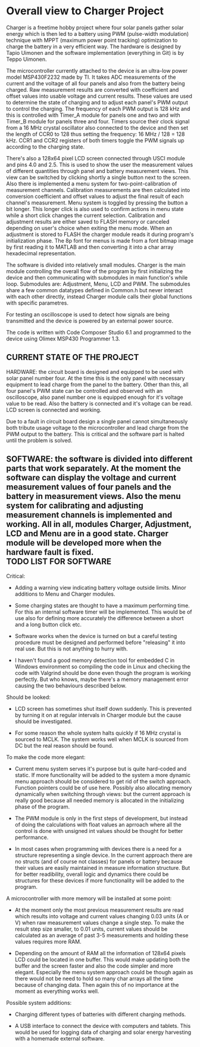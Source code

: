 Overall view to Charger Project
==============
 	
Charger is a freetime hobby project where four solar panels gather solar energy which is then led to a battery using PWM (pulse-width modulation) technique with MPPT (maximum power point tracking) optimization to charge the battery in a very efficient way. The hardware is designed by Tapio Uimonen and the software implementation (everything in Git) is by Teppo Uimonen.

The microcontroller currently attached to the device is an ultra-low power model MSP430F2232 made by TI. It takes ADC measurements of the current and the voltage of all four panels and also from the battery being charged. Raw measurement results are converted with coefficient and offset values into usable voltage and current results. These values are used to determine the state of charging and to adjust each panel's PWM output to control the charging. The frequency of each PWM output is 128 kHz and this is controlled with Timer_A module for panels one and two and with Timer_B module for panels three and four. Timers source their clock signal from a 16 MHz crystal oscillator also connected to the device and then set the length of CCR0 to 128 thus setting the frequency: 16 MHz / 128 = 128 kHz. CCR1 and CCR2 registers of both timers toggle the PWM signals up according to the charging state.

There's also a 128x64 pixel LCD screen connected through USCI module and pins 4.0 and 2.5. This is used to show the user the measurement values of different quantities through panel and battery measurement views. This view can be switched by clicking shortly a single button next to the screen. Also there is implemented a menu system for two-point-calibration of measurement channels. Calibration measurements are then calculated into conversion coefficient and offset values to adjust the final result of each channel's measurement. Menu system is toggled by pressing the button a bit longer. This longer click is also used to confirm actions in menu state while a short click changes the current selection. Calibration and adjustment results are either saved to FLASH memory or canceled depending on user's choice when exiting the menu mode. When an adjustment is stored to FLASH the charger module reads it during program's initialization phase. The 8p font for menus is made from a font bitmap image by first reading it to MATLAB and then converting it into a char array hexadecimal representation. 
 
The software is divided into relatively small modules. Charger is the main module controlling the overall flow of the program by first initializing the device and then communicating with submodules in main function's while loop. Submodules are: Adjustment, Menu, LCD and PWM. The submodules share a few common datatypes defined in Common.h but never interact with each other directly, instead Charger module calls their global functions with specific parametres.

For testing an oscilloscope is used to detect how signals are being transmitted and the device is powered by an external power source.

The code is written with Code Composer Studio 6.1 and programmed to the device using Olimex MSP430 Programmer 1.3.

CURRENT STATE OF THE PROJECT
--------------
							
HARDWARE: the circuit board is designed and equipped to be used with solar panel number four. At the time this is the only panel with necessary equipment to lead charge from the panel to the battery. Other than this, all four panel's PWM state can be controlled and observed with an oscilloscope, also panel number one is equipped enough for it's voltage value to be read. Also the battery is connected and it's voltage can be read. LCD screen is connected and working.

Due to a fault in circuit board design a single panel cannot simultaneously both tribute usage voltage to the microcontroller and lead charge from the PWM output to the battery. This is critical and the software part is halted until the problem is solved.

SOFTWARE: the software is divided into different parts that work separately. At the moment the software can display the voltage and current measurement values of four panels and the battery in measurement views. Also the menu system for calibrating and adjusting measurement channels is implemented and working. All in all, modules Charger, Adjustment, LCD and Menu are in a good state. Charger module will be developed more when the hardware fault is fixed.	
TODO LIST FOR SOFTWARE
--------------
	
Critical:
- Adding a warning view indicating battery voltage outside limits. Minor additions to Menu and Charger modules.

- Some charging states are thought to have a maximum performing time. For this an internal software timer will be implemented. This would be of use also for defining more accurately the difference between a short and a long button click etc.

- Software works when the device is turned on but a careful testing procedure must be designed and performed before "releasing" it into real use. But this is not anything to hurry with.

- I haven't found a good memory detection tool for embedded C in Windows environment so compiling the code in Linux and checking the code with Valgrind should be done even though the program is working perfectly. But who knows, maybe there's a memory management error causing the two behaviours described below.
		
Should be looked:
- LCD screen has sometimes shut itself down suddenly. This is prevented by turning it on at regular intervals in Charger module but the cause should be investigated.

- For some reason the whole system halts quickly if 16 MHz crystal is sourced to MCLK. The system works well when MCLK is sourced from DC but the real reason should be found.
		
To make the code more elegant:
- Current menu system serves it's purpose but is quite hard-coded and static. If more functionality will be added to the system a more dynamic menu approach should be considered to get rid of the switch approach. Function pointers could be of use here. Possibly also allocating memory dynamically when switching through views: but the current approach is really good because all needed memory is allocated in the initializing phase of the program.

- The PWM module is only in the first steps of development, but instead of doing the calculations with float values an aprroach where all the control is done with unsigned int values should be thought for better performance.

- In most cases when programming with devices there is a need for a structure representing a single device. In the current approach there are no structs (and of course not classes) for panels or battery because their values are easily maintained in measure information structure. But for better readibility, overall logic and dynamics there could be structures for these devices if more functionality will be added to the program. 
		
A microcontroller with more memory will be installed at some point:
- At the moment only the most previous measurement results are read which results into voltage and current values changing 0.03 units (A or V) when raw measurement values change a single step. To make the result step size smaller, to 0.01 units, current values should be calculated as an average of past 3-5 measurements and holding these values requires more RAM. 
 
- Depending on the amount of RAM all the information of 128x64 pixels LCD could be located in one buffer. This would make updating both the buffer and the screen faster and also the code simpler and more elegant. Especially the menu system approach could be though again as there would not be need to hold so many char arrays all the time because of changing data. Then again this of no importance at the moment as everything works well.
 		
Possible system additions:
- Charging different types of batteries with different charging methods.
 		
- A USB interface to connect the device with computers and tablets. This would be used for logging data of charging and solar energy harvesting with a homemade external software.
 
 
 
 
